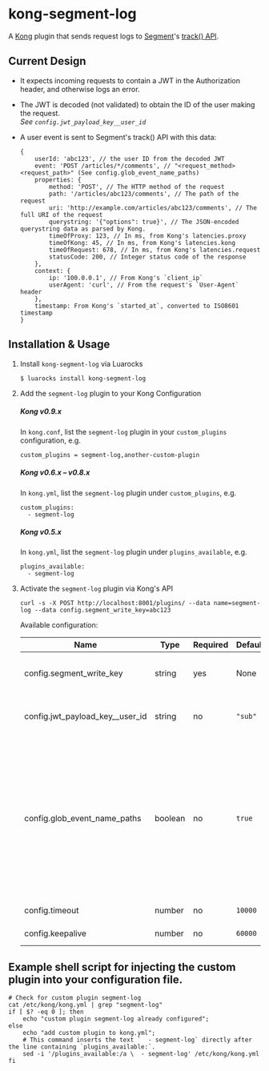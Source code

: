 # kong-segment-log

A [Kong](https://getkong.org) plugin that sends request logs to [Segment](https://segment.com)'s [track() API](https://segment.com/docs/sources/server/http/#track).

## Current Design

* It expects incoming requests to contain a JWT in the Authorization header, and otherwise logs an error.
* The JWT is decoded (not validated) to obtain the ID of the user making the request.  
    *See `config.jwt_payload_key__user_id`*
* A user event is sent to Segment's track() API with this data:

    ```
    {
        userId: 'abc123', // the user ID from the decoded JWT
        event: 'POST /articles/*/comments', // "<request_method> <request_path>" (See config.glob_event_name_paths)
        properties: {
            method: 'POST', // The HTTP method of the request
            path: '/articles/abc123/comments', // The path of the request
            uri: 'http://example.com/articles/abc123/comments', // The full URI of the request
            querystring: '{"options": true}', // The JSON-encoded querystring data as parsed by Kong.
            timeOfProxy: 123, // In ms, from Kong's latencies.proxy
            timeOfKong: 45, // In ms, from Kong's latencies.kong
            timeOfRequest: 678, // In ms, from Kong's latencies.request
            statusCode: 200, // Integer status code of the response
        },
        context: {
            ip: '100.0.0.1', // From Kong's `client_ip`
            userAgent: 'curl', // From the request's `User-Agent` header
        },
        timestamp: From Kong's `started_at`, converted to ISO8601 timestamp
    }
    ```

## Installation & Usage
1. Install `kong-segment-log` via Luarocks
    ```
    $ luarocks install kong-segment-log
    ```
1. Add the `segment-log` plugin to your Kong Configuration

    ##### Kong v0.9.x
    In `kong.conf`, list the `segment-log` plugin in your `custom_plugins` configuration, e.g.
    ```
    custom_plugins = segment-log,another-custom-plugin
    ```

    ##### Kong v0.6.x – v0.8.x
    In `kong.yml`, list the `segment-log` plugin under `custom_plugins`, e.g.
    ```
    custom_plugins:
      - segment-log
    ```

    ##### Kong v0.5.x
    In `kong.yml`, list the `segment-log` plugin under `plugins_available`, e.g.
    ```
    plugins_available:
      - segment-log
    ```
1. Activate the `segment-log` plugin via Kong's API
    ```
    curl -s -X POST http://localhost:8001/plugins/ --data name=segment-log --data config.segment_write_key=abc123
    ```
    Available configuration:

    Name | Type | Required | Default | Description / Notes
    ---- | ---- | -------- | ------- | -------------------
    config.segment_write_key | string | yes | None | The "write key" for your Segment Source – comes from your segment source > Settings
    config.jwt_payload_key__user_id | string | no | `"sub"` | The name of the property from the JWT payload whose value contains the user ID
    config.glob_event_name_paths | boolean | no | `true` | Whether to glob routes containing numeric path components in the event name. If `true`, A POST request to `/articles/abc123/comments` will be tracked in Segment with the event name `POST /articles/*/comments`. If `false`, the event name will be `POST /articles/abc123/comments`. The original request path is always available in the Segment event's properties, as `path`.
    config.timeout | number | no | `10000` | Timeout for the request to Segment, in ms
    config.keepalive | number | no | `60000` | Keepalive for the request to Segment, in ms

## Example shell script for injecting the custom plugin into your configuration file.

```
# Check for custom plugin segment-log
cat /etc/kong/kong.yml | grep "segment-log"
if [ $? -eq 0 ]; then
	echo "custom plugin segment-log already configured";
else
	echo "add custom plugin to kong.yml";
	# This command inserts the text `  - segment-log` directly after the line containing `plugins_available:`.
	sed -i '/plugins_available:/a \  - segment-log' /etc/kong/kong.yml
fi
```

